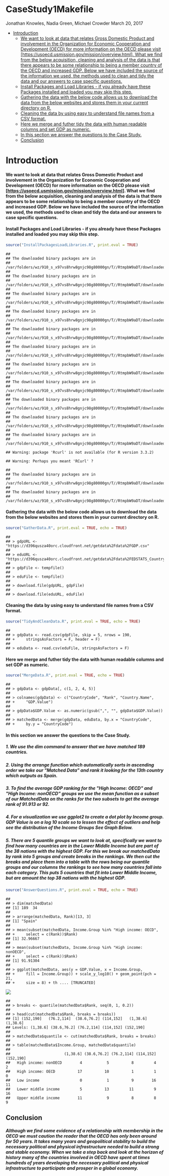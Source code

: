 CaseStudy1Makefile
================
Jonathan Knowles, Nadia Green, Michael Crowder
March 20, 2017

-   [Introduction](#introduction)
    -   [We want to look at data that relates Gross Domestic Product and involvement in the Organization for Economic Cooperation and Development (OECD) for more information on the OECD please visit \[<https://usoecd.usmission.gov/mission/overview.html>\]. What we find from the below acquisition, cleaning and analysis of the data is that there appears to be some relationship to being a member country of the OECD and increased GDP. Below we have included the source of the information we used, the methods used to clean and tidy the data and our answers to case specific questions.](#we-want-to-look-at-data-that-relates-gross-domestic-product-and-involvement-in-the-organization-for-economic-cooperation-and-development-oecd-for-more-information-on-the-oecd-please-visit-httpsusoecd.usmission.govmissionoverview.html.-what-we-find-from-the-below-acquisition-cleaning-and-analysis-of-the-data-is-that-there-appears-to-be-some-relationship-to-being-a-member-country-of-the-oecd-and-increased-gdp.-below-we-have-included-the-source-of-the-information-we-used-the-methods-used-to-clean-and-tidy-the-data-and-our-answers-to-case-specific-questions.)
    -   [Install Packages and Load Libraries - if you already have these Packages installed and loaded you may skip this step.](#install-packages-and-load-libraries---if-you-already-have-these-packages-installed-and-loaded-you-may-skip-this-step.)
    -   [Gathering the data with the below code allows us to download the data from the below websites and stores them in your current directory on R.](#gathering-the-data-with-the-below-code-allows-us-to-download-the-data-from-the-below-websites-and-stores-them-in-your-current-directory-on-r.)
    -   [Cleaning the data by using easy to understand file names from a CSV format.](#cleaning-the-data-by-using-easy-to-understand-file-names-from-a-csv-format.)
    -   [Here we merge and futher tidy the data with human readable columns and set GDP as numeric.](#here-we-merge-and-futher-tidy-the-data-with-human-readable-columns-and-set-gdp-as-numeric.)
    -   [In this section we answer the questions to the Case Study.](#in-this-section-we-answer-the-questions-to-the-case-study.)
    -   [Conclusion](#conclusion)

Introduction
============

#### We want to look at data that relates Gross Domestic Product and involvement in the Organization for Economic Cooperation and Development (OECD) for more information on the OECD please visit \[<https://usoecd.usmission.gov/mission/overview.html>\]. What we find from the below acquisition, cleaning and analysis of the data is that there appears to be some relationship to being a member country of the OECD and increased GDP. Below we have included the source of the information we used, the methods used to clean and tidy the data and our answers to case specific questions.

#### Install Packages and Load Libraries - if you already have these Packages installed and loaded you may skip this step.

``` r
source("InstallPackagesLoadLibraries.R", print.eval = TRUE)
```

    ## 
    ## The downloaded binary packages are in
    ##  /var/folders/wz/910_s_x97vs8hrw8gnjc98g80000gn/T//RtmpbW9aDT/downloaded_packages
    ## 
    ## The downloaded binary packages are in
    ##  /var/folders/wz/910_s_x97vs8hrw8gnjc98g80000gn/T//RtmpbW9aDT/downloaded_packages
    ## 
    ## The downloaded binary packages are in
    ##  /var/folders/wz/910_s_x97vs8hrw8gnjc98g80000gn/T//RtmpbW9aDT/downloaded_packages
    ## 
    ## The downloaded binary packages are in
    ##  /var/folders/wz/910_s_x97vs8hrw8gnjc98g80000gn/T//RtmpbW9aDT/downloaded_packages
    ## 
    ## The downloaded binary packages are in
    ##  /var/folders/wz/910_s_x97vs8hrw8gnjc98g80000gn/T//RtmpbW9aDT/downloaded_packages
    ## 
    ## The downloaded binary packages are in
    ##  /var/folders/wz/910_s_x97vs8hrw8gnjc98g80000gn/T//RtmpbW9aDT/downloaded_packages
    ## 
    ## The downloaded binary packages are in
    ##  /var/folders/wz/910_s_x97vs8hrw8gnjc98g80000gn/T//RtmpbW9aDT/downloaded_packages
    ## 
    ## The downloaded binary packages are in
    ##  /var/folders/wz/910_s_x97vs8hrw8gnjc98g80000gn/T//RtmpbW9aDT/downloaded_packages
    ## 
    ## The downloaded binary packages are in
    ##  /var/folders/wz/910_s_x97vs8hrw8gnjc98g80000gn/T//RtmpbW9aDT/downloaded_packages
    ## 
    ## The downloaded binary packages are in
    ##  /var/folders/wz/910_s_x97vs8hrw8gnjc98g80000gn/T//RtmpbW9aDT/downloaded_packages
    ## 
    ## The downloaded binary packages are in
    ##  /var/folders/wz/910_s_x97vs8hrw8gnjc98g80000gn/T//RtmpbW9aDT/downloaded_packages

    ## Warning: package 'Rcurl' is not available (for R version 3.3.2)

    ## Warning: Perhaps you meant 'RCurl' ?

    ## 
    ## The downloaded binary packages are in
    ##  /var/folders/wz/910_s_x97vs8hrw8gnjc98g80000gn/T//RtmpbW9aDT/downloaded_packages
    ## 
    ## The downloaded binary packages are in
    ##  /var/folders/wz/910_s_x97vs8hrw8gnjc98g80000gn/T//RtmpbW9aDT/downloaded_packages

#### Gathering the data with the below code allows us to download the data from the below websites and stores them in your current directory on R.

``` r
source("GatherData.R", print.eval = TRUE, echo = TRUE)
```

    ## 
    ## > gdpURL <- "https://d396qusza40orc.cloudfront.net/getdata%2Fdata%2FGDP.csv"
    ## 
    ## > eduURL <- "https://d396qusza40orc.cloudfront.net/getdata%2Fdata%2FEDSTATS_Country.csv"
    ## 
    ## > gdpFile <- tempfile()
    ## 
    ## > eduFile <- tempfile()
    ## 
    ## > download.file(gdpURL, gdpFile)
    ## 
    ## > download.file(eduURL, eduFile)

#### Cleaning the data by using easy to understand file names from a CSV format.

``` r
source("TidyAndCleanData.R", print.eval = TRUE, echo = TRUE)
```

    ## 
    ## > gdpData <- read.csv(gdpFile, skip = 5, nrows = 190, 
    ## +     stringsAsFactors = F, header = F)
    ## 
    ## > eduData <- read.csv(eduFile, stringsAsFactors = F)

#### Here we merge and futher tidy the data with human readable columns and set GDP as numeric.

``` r
source("MergeData.R", print.eval = TRUE, echo = TRUE)
```

    ## 
    ## > gdpData <- gdpData[, c(1, 2, 4, 5)]
    ## 
    ## > colnames(gdpData) <- c("CountryCode", "Rank", "Country.Name", 
    ## +     "GDP.Value")
    ## 
    ## > gdpData$GDP.Value <- as.numeric(gsub(",", "", gdpData$GDP.Value))
    ## 
    ## > matchedData <- merge(gdpData, eduData, by.x = "CountryCode", 
    ## +     by.y = "CountryCode")

#### In this section we answer the questions to the Case Study.

##### 1. We use the dim command to answer that we have matched *189 countries.*

##### 2. Using the arrange function which automatically sorts in ascending order we take our "Matched Data" and rank it looking for the 13th country which outputs as *Spain.*

##### 3. To find the average GDP ranking for the "High Income: OECD" and "High Income: nonOECD" groups we use the mean function as a subset of our MatchedData on the ranks for the two subsets to get the *average rank of 91.913 or 92.*

##### 4. For a visualization we use ggplot2 to create a dot plot by Income group. GDP Value is on a log 10 scale so to lessen the effect of outliers and help see the distribution of the Income Groups *See Graph Below*.

##### 5. There are 5 quantile groups we want to look at, specifically we want to find how many countries are in the Lower Middle Income but are part of the 38 nations with the highest GDP. For this we break our matchedData by rank into 5 groups and create breaks in the rankings. We then cut the breaks and place them into a table with the rows being our quantile groups and our columns the rankings to see how many countries fall into each category. *This puts 5 countries that fit into Lower Middle Income, but are amount the top 38 nations with the highest GDP.*

``` r
source("AnswerQuestions.R", print.eval = TRUE, echo = TRUE)
```

    ## 
    ## > dim(matchedData)
    ## [1] 189  34
    ## 
    ## > arrange(matchedData, Rank)[13, 3]
    ## [1] "Spain"
    ## 
    ## > mean(subset(matchedData, Income.Group %in% "High income: OECD", 
    ## +     select = c(Rank))$Rank)
    ## [1] 32.96667
    ## 
    ## > mean(subset(matchedData, Income.Group %in% "High income: nonOECD", 
    ## +     select = c(Rank))$Rank)
    ## [1] 91.91304
    ## 
    ## > ggplot(matchedData, aes(y = GDP.Value, x = Income.Group, 
    ## +     fill = Income.Group)) + scale_y_log10() + geom_point(pch = 21, 
    ## +     size = 8) + th .... [TRUNCATED]

![](README_files/figure-markdown_github/unnamed-chunk-5-1.png)

    ## 
    ## > breaks <- quantile(matchedData$Rank, seq(0, 1, 0.2))
    ## 
    ## > head(cut(matchedData$Rank, breaks = breaks))
    ## [1] (152,190]   (76.2,114]  (38.6,76.2] (114,152]   (1,38.6]    (1,38.6]   
    ## Levels: (1,38.6] (38.6,76.2] (76.2,114] (114,152] (152,190]
    ## 
    ## > matchedData$quantile <- cut(matchedData$Rank, breaks = breaks)
    ## 
    ## > table(matchedData$Income.Group, matchedData$quantile)
    ##                       
    ##                        (1,38.6] (38.6,76.2] (76.2,114] (114,152] (152,190]
    ##   High income: nonOECD        4           5          8         4         2
    ##   High income: OECD          17          10          1         1         0
    ##   Low income                  0           1          9        16        11
    ##   Lower middle income         5          13         11         9        16
    ##   Upper middle income        11           9          8         8         9

Conclusion
----------

##### Although we find some evidence of a relationship with membership in the OECD we must caution the reader that the OECD has only been around for 50 years. It takes many years and geopolitical stability to build the necessary political and physical infrastructure needed to build a strong and stable economy. When we take a step back and look at the horizon of history many of the countries involved in OECD have spent at times hundreds of years developing the necessary political and physical infrastructure to participate and prosper in a global economy.
